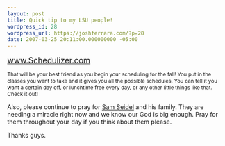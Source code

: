 ```yaml
---
layout: post
title: Quick tip to my LSU people!
wordpress_id: 28
wordpress_url: https://joshferrara.com/?p=28
date: 2007-03-25 20:11:00.000000000 -05:00
---
```

<span style="font-size:130%;"><a style="font-weight: bold;" href="http://www.schedulizer.com/">www.Schedulizer.com</a>

<span style="font-size:100%;"><span><span style="font-size:85%;">That will be your best friend as you begin your scheduling for the fall! You put in the classes you want to take and it gives you all the possible schedules. You can tell it you want a certain day off, or lunchtime free every day, or any other little things like that. Check it out!

Also, please continue to pray for <a href="http://joshferrara.blogspot.com/2007/03/prayer-request.html">Sam Seidel</a> and his family. They are needing a miracle right now and we know our God is big enough. Pray for them throughout your day if you think about them please.

Thanks guys.</span></span><span style="font-weight: bold;">
</span></span></span>

